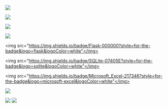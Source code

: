 
<img src="https://img.shields.io/badge/Python-14354C?style=for-the-badge&logo=python&logoColor=white"></img>

<img src="https://img.shields.io/badge/HTML-239120?style=for-the-badge&logo=html5&logoColor=white"></img>

<img src="https://img.shields.io/badge/HTML-239120?style=for-the-badge&logo=html5&logoColor=white"></img>

<img src="https://img.shields.io/badge/C%2B%2B-00599C?style=for-the-badge&logo=c%2B%2B&logoColor=white"></img>

<img src="https://img.shields.io/badge/Flask-000000?style=for-the-badge&logo=flask&logoColor=white"</img>

<img src="https://img.shields.io/badge/SQLite-07405E?style=for-the-badge&logo=sqlite&logoColor=white"</img>

<img src="https://img.shields.io/badge/Microsoft_Excel-217346?style=for-the-badge&logo=microsoft-excel&logoColor=white"</img>
  
  
<img src="https://github-readme-streak-stats.herokuapp.com/?user=docafavarato&theme=dark"/>
  
<a href="mailto:docafavarato@gmail.com" target="_blank"><img src="https://img.shields.io/badge/Gmail-D14836?style=for-the-badge&logo=gmail&logoColor=white"></img></a>
<a href="https://www.linkedin.com/in/jo%C3%A3o-pedro-favarato-71z00b204/" target="_blank"><img src="https://img.shields.io/badge/-LinkedIn-%230077B5?style=for-the-badge&logo=linkedin&logoColor=white" target="_blank"></a> 

